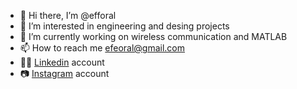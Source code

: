 - 👋 Hi there, I’m @efforal
- 👀 I’m interested in engineering and desing projects
- 🌱 I’m currently working on wireless communication and MATLAB 
- 📫 How to reach me efeoral@gmail.com
- 👨‍💼  [Linkedin](https://www.linkedin.com/notifications/) account
- 📷  [Instagram](https://www.instagram.com/efe.orl/) account
<!---
efforal/efforal is a ✨ special ✨ repository because its `README.md` (this file) appears on your GitHub profile.
You can click the Preview link to take a look at your changes.
--->
